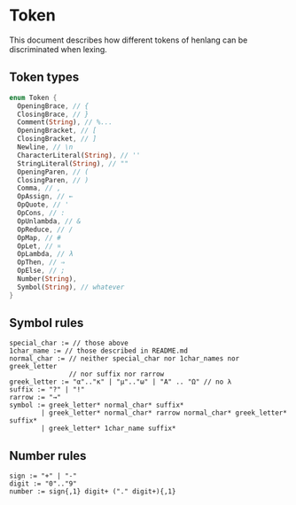 # Token

This document describes how different tokens of henlang can be discriminated when lexing.

## Token types

```rust
enum Token {
  OpeningBrace, // {
  ClosingBrace, // }
  Comment(String), // %...
  OpeningBracket, // [
  ClosingBracket, // ]
  Newline, // \n
  CharacterLiteral(String), // ''
  StringLiteral(String), // ""
  OpeningParen, // (
  ClosingParen, // )
  Comma, // ,
  OpAssign, // ←
  OpQuote, // '
  OpCons, // :
  OpUnlambda, // &
  OpReduce, // /
  OpMap, // #
  OpLet, // ¤
  OpLambda, // λ
  OpThen, // ⇒
  OpElse, // ;
  Number(String),
  Symbol(String), // whatever
}
```

## Symbol rules

```
special_char := // those above
1char_name := // those described in README.md
normal_char := // neither special_char nor 1char_names nor greek_letter
               // nor suffix nor rarrow
greek_letter := "α".."κ" | "μ".."ω" | "Α" .. "Ω" // no λ
suffix := "?" | "!"
rarrow := "→"
symbol := greek_letter* normal_char* suffix*
        | greek_letter* normal_char* rarrow normal_char* greek_letter* suffix*
        | greek_letter* 1char_name suffix*
```

## Number rules

```
sign := "+" | "-"
digit := "0".."9"
number := sign{,1} digit+ ("." digit+){,1}
```

